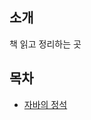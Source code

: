 ## 소개
책 읽고 정리하는 곳
## 목차
* [자바의 정석](https://github.com/SteadyKim/book/tree/master/%EC%9E%90%EB%B0%94%EC%9D%98%20%EC%A0%95%EC%84%9D)
